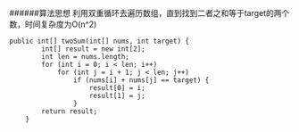 ######算法思想
利用双重循环去遍历数组，直到找到二者之和等于target的两个数，时间复杂度为O(n^2)
```
public int[] twoSum(int[] nums, int target) {
		int[] result = new int[2];
		int len = nums.length;
		for (int i = 0; i < len; i++)
			for (int j = i + 1; j < len; j++)
				if (nums[i] + nums[j] == target) {
					result[0] = i;
					result[1] = j;
				}
		return result;
	}
```
